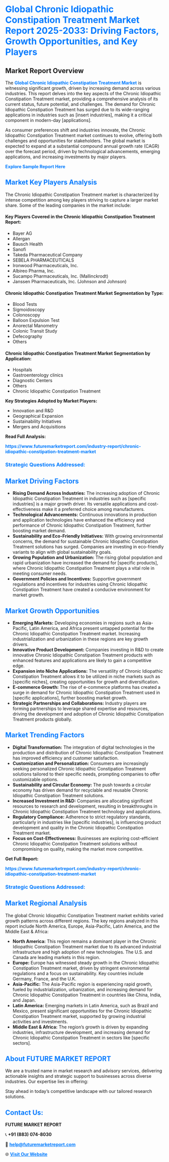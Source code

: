 <h1 style="color: #007BFF;">Global Chronic Idiopathic Constipation Treatment Market Report 2025-2033: Driving Factors, Growth Opportunities, and Key Players</h1>

<section id="overview">
<h2>Market Report Overview</h2>
<p>The <a href="https://www.futuremarketreport.com/industry-report/chronic-idiopathic-constipation-treatment-market" style="color: #007BFF; text-decoration: none;"><strong>Global Chronic Idiopathic Constipation Treatment Market</strong></a> is witnessing significant growth, driven by increasing demand across various industries. This report delves into the key aspects of the Chronic Idiopathic Constipation Treatment market, providing a comprehensive analysis of its current status, future potential, and challenges. The demand for Chronic Idiopathic Constipation Treatment has surged due to its wide-ranging applications in industries such as [insert industries], making it a critical component in modern-day [applications].</p>
<p>As consumer preferences shift and industries innovate, the Chronic Idiopathic Constipation Treatment market continues to evolve, offering both challenges and opportunities for stakeholders. The global market is expected to expand at a substantial compound annual growth rate (CAGR) over the forecast period, driven by technological advancements, emerging applications, and increasing investments by major players.</p>
</section>

<section id="overview">
<p><a href="https://www.futuremarketreport.com/request-sample/reportId=123666" style="color: #007BFF; text-decoration: none;"><strong>Explore Sample Report Here</strong></a></p>
</section>

<section id="key-players">
<h2 style="color: #007BFF;">Market Key Players Analysis</h2>
<p>The Chronic Idiopathic Constipation Treatment market is characterized by intense competition among key players striving to capture a larger market share. Some of the leading companies in the market include:</p>
<h4>Key Players Covered in the Chronic Idiopathic Constipation Treatment Report:</h4>
<ul><li>Bayer AG</li><li>Allergan</li><li>Bausch Health</li><li>Sanofi</li><li>Takeda Pharmaceutical Company</li><li>SEBELA PHARMACEUTICALS</li><li>Ironwood Pharmaceuticals, Inc.</li><li>Albireo Pharma, Inc.</li><li>Sucampo Pharmaceuticals, Inc. (Mallinckrodt)</li><li>Janssen Pharmaceuticals, Inc. (Johnson and Johnson)</li></ul>
<h4>Chronic Idiopathic Constipation Treatment Market Segmentation by Type:</h4>
<ul><li>Blood Tests</li><li>Sigmoidoscopy</li><li>Colonoscopy</li><li>Balloon Expulsion Test</li><li>Anorectal Manometry</li><li>Colonic Transit Study</li><li>Defecography</li><li>Others</li></ul>

<h4>Chronic Idiopathic Constipation Treatment Market Segmentation by Application:</h4>
<ul><li>Hospitals</li><li>Gastroenterology clinics</li><li>Diagnostic Centers</li><li>Others</li><li>Chronic Idiopathic Constipation Treatment</li></ul>
<p><strong>Key Strategies Adopted by Market Players:</strong></p>
<ul>
<li>Innovation and R&D</li>
<li>Geographical Expansion</li>
<li>Sustainability Initiatives</li>
<li>Mergers and Acquisitions</li>
</ul>
</section>

<section>
<p><strong>Read Full Analysis: </strong></p><a href="https://www.futuremarketreport.com/industry-report/chronic-idiopathic-constipation-treatment-market" style="color: #007BFF; text-decoration: none;"><strong>https://www.futuremarketreport.com/industry-report/chronic-idiopathic-constipation-treatment-market</strong></a>
<h3 style="color: #007BFF;">Strategic Questions Addressed:</h3>
</section>

<section id="driving-factors">
<h2 style="color: #007BFF;">Market Driving Factors</h2>
<ul>
<li><strong>Rising Demand Across Industries:</strong> The increasing adoption of Chronic Idiopathic Constipation Treatment in industries such as [specific industries] is a major growth driver. Its versatile applications and cost-effectiveness make it a preferred choice among manufacturers.</li>
<li><strong>Technological Advancements:</strong> Continuous innovations in production and application technologies have enhanced the efficiency and performance of Chronic Idiopathic Constipation Treatment, further boosting market demand.</li>
<li><strong>Sustainability and Eco-Friendly Initiatives:</strong> With growing environmental concerns, the demand for sustainable Chronic Idiopathic Constipation Treatment solutions has surged. Companies are investing in eco-friendly variants to align with global sustainability goals.</li>
<li><strong>Growing Population and Urbanization:</strong> The rising global population and rapid urbanization have increased the demand for [specific products], where Chronic Idiopathic Constipation Treatment plays a vital role in meeting consumer needs.</li>
<li><strong>Government Policies and Incentives:</strong> Supportive government regulations and incentives for industries using Chronic Idiopathic Constipation Treatment have created a conducive environment for market growth.</li>
</ul>
</section>

<section id="growth-opportunities">
<h2 style="color: #007BFF;">Market Growth Opportunities</h2>
<ul>
<li><strong>Emerging Markets:</strong> Developing economies in regions such as Asia-Pacific, Latin America, and Africa present untapped potential for the Chronic Idiopathic Constipation Treatment market. Increasing industrialization and urbanization in these regions are key growth drivers.</li>
<li><strong>Innovative Product Development:</strong> Companies investing in R&D to create innovative Chronic Idiopathic Constipation Treatment products with enhanced features and applications are likely to gain a competitive edge.</li>
<li><strong>Expansion into Niche Applications:</strong> The versatility of Chronic Idiopathic Constipation Treatment allows it to be utilized in niche markets such as [specific niches], creating opportunities for growth and diversification.</li>
<li><strong>E-commerce Growth:</strong> The rise of e-commerce platforms has created a surge in demand for Chronic Idiopathic Constipation Treatment used in [specific applications], further boosting market growth.</li>
<li><strong>Strategic Partnerships and Collaborations:</strong> Industry players are forming partnerships to leverage shared expertise and resources, driving the development and adoption of Chronic Idiopathic Constipation Treatment products globally.</li>
</ul>
</section>

<section id="trending-factors">
<h2 style="color: #007BFF;">Market Trending Factors</h2>
<ul>
<li><strong>Digital Transformation:</strong> The integration of digital technologies in the production and distribution of Chronic Idiopathic Constipation Treatment has improved efficiency and customer satisfaction.</li>
<li><strong>Customization and Personalization:</strong> Consumers are increasingly seeking personalized Chronic Idiopathic Constipation Treatment solutions tailored to their specific needs, prompting companies to offer customizable options.</li>
<li><strong>Sustainability and Circular Economy:</strong> The push towards a circular economy has driven demand for recyclable and reusable Chronic Idiopathic Constipation Treatment solutions.</li>
<li><strong>Increased Investment in R&D:</strong> Companies are allocating significant resources to research and development, resulting in breakthroughs in Chronic Idiopathic Constipation Treatment technology and applications.</li>
<li><strong>Regulatory Compliance:</strong> Adherence to strict regulatory standards, particularly in industries like [specific industries], is influencing product development and quality in the Chronic Idiopathic Constipation Treatment market.</li>
<li><strong>Focus on Cost-Effectiveness:</strong> Businesses are exploring cost-efficient Chronic Idiopathic Constipation Treatment solutions without compromising on quality, making the market more competitive.</li>
</ul>
</section>

<section>
<p><strong>Get Full Report: </strong></p><a href="https://www.futuremarketreport.com/industry-report/chronic-idiopathic-constipation-treatment-market" style="color: #007BFF; text-decoration: none;"><strong>https://www.futuremarketreport.com/industry-report/chronic-idiopathic-constipation-treatment-market</strong></a>
<h3 style="color: #007BFF;">Strategic Questions Addressed:</h3>
</section>


<section id="regional-analysis">
<h2 style="color: #007BFF;">Market Regional Analysis</h2>
<p>The global Chronic Idiopathic Constipation Treatment market exhibits varied growth patterns across different regions. The key regions analyzed in this report include North America, Europe, Asia-Pacific, Latin America, and the Middle East & Africa:</p>
<ul>
<li><strong>North America:</strong> This region remains a dominant player in the Chronic Idiopathic Constipation Treatment market due to its advanced industrial infrastructure and high adoption of new technologies. The U.S. and Canada are leading markets in this region.</li>
<li><strong>Europe:</strong> Europe has witnessed steady growth in the Chronic Idiopathic Constipation Treatment market, driven by stringent environmental regulations and a focus on sustainability. Key countries include Germany, France, and the U.K.</li>
<li><strong>Asia-Pacific:</strong> The Asia-Pacific region is experiencing rapid growth, fueled by industrialization, urbanization, and increasing demand for Chronic Idiopathic Constipation Treatment in countries like China, India, and Japan.</li>
<li><strong>Latin America:</strong> Emerging markets in Latin America, such as Brazil and Mexico, present significant opportunities for the Chronic Idiopathic Constipation Treatment market, supported by growing industrial activities and investments.</li>
<li><strong>Middle East & Africa:</strong> The region’s growth is driven by expanding industries, infrastructure development, and increasing demand for Chronic Idiopathic Constipation Treatment in sectors like [specific sectors].</li>
</ul>
</section>

<footer>
<h2 style="color: #007BFF;">About FUTURE MARKET REPORT</h2>
<p>We are a trusted name in market research and advisory services, delivering actionable insights and strategic support to businesses across diverse industries. Our expertise lies in offering:</p>

<p>Stay ahead in today’s competitive landscape with our tailored research solutions.</p>

<h2 style="color: #007BFF;">Contact Us:</h2>
<p><strong>FUTURE MARKET REPORT</strong></p>
<p>📞 <strong>+91 (883) 074-8030</strong></p>
<p>📧 <strong><a href="mailto:help@futuremarketreport.com" style="color: #007BFF;">help@futuremarketreport.com</a></strong></p>
<p>🌐 <strong><a href="https://www.futuremarketreport.com/" style="color: #007BFF;">Visit Our Website</a></strong></p>
</footer>